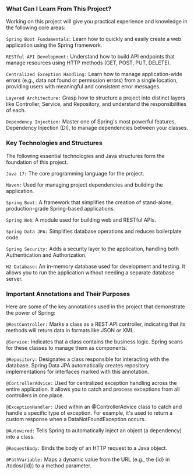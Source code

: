 ### What Can I Learn From This Project? 
Working on this project will give you practical experience and knowledge in the following core areas:

`Spring Boot Fundamentals:` Learn how to quickly and easily create a web application using the Spring framework.

`RESTful API Development:` Understand how to build API endpoints that manage resources using HTTP methods (GET, POST, PUT, DELETE).

`Centralized Exception Handling:` Learn how to manage application-wide errors (e.g., data not found or permission errors) from a single location, providing users with meaningful and consistent error messages.

`Layered Architecture:` Grasp how to structure a project into distinct layers like Controller, Service, and Repository, and understand the responsibilities of each.

`Dependency Injection:` Master one of Spring's most powerful features, Dependency Injection (DI), to manage dependencies between your classes.

### Key Technologies and Structures
The following essential technologies and Java structures form the foundation of this project.

`Java 17:` The core programming language for the project.

`Maven:` Used for managing project dependencies and building the application.

`Spring Boot:` A framework that simplifies the creation of stand-alone, production-grade Spring-based applications.

`Spring Web`: A module used for building web and RESTful APIs.

`Spring Data JPA:` Simplifies database operations and reduces boilerplate code.

`Spring Security:` Adds a security layer to the application, handling both Authentication and Authorization.

`H2 Database:` An in-memory database used for development and testing. It allows you to run the application without needing a separate database server.

### Important Annotations and Their Purposes
Here are some of the key annotations used in the project that demonstrate the power of Spring:

`@RestController:` Marks a class as a REST API controller, indicating that its methods will return data in formats like JSON or XML.

`@Service:` Indicates that a class contains the business logic. Spring scans for these classes to manage them as components.

`@Repository:` Designates a class responsible for interacting with the database. Spring Data JPA automatically creates repository implementations for interfaces marked with this annotation.

`@ControllerAdvice:` Used for centralized exception handling across the entire application. It allows you to catch and process exceptions from all controllers in one place.

`@ExceptionHandler:` Used within an @ControllerAdvice class to catch and handle a specific type of exception. For example, it's used to return a custom response when a DataNotFoundException occurs.

`@Autowired:` Tells Spring to automatically inject an object (a dependency) into a class.

`@RequestBody:` Binds the body of an HTTP request to a Java object.

`@PathVariable:` Maps a dynamic value from the URL (e.g., the {id} in /todos/{id}) to a method parameter.
